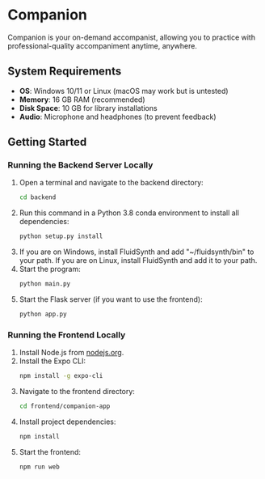 # Companion

Companion is your on-demand accompanist, allowing you to practice with professional-quality accompaniment anytime, anywhere.

## System Requirements
- **OS**: Windows 10/11 or Linux (macOS may work but is untested)
- **Memory**: 16 GB RAM (recommended)
- **Disk Space**: 10 GB for library installations
- **Audio**: Microphone and headphones (to prevent feedback)

## Getting Started

### Running the Backend Server Locally
1. Open a terminal and navigate to the backend directory:
   ```bash
   cd backend
   ```
2. Run this command in a Python 3.8 conda environment to install all dependencies:
   ```bash
   python setup.py install
   ```
3. If you are on Windows, install FluidSynth and add "~/fluidsynth/bin" to your path. If you are on Linux, install FluidSynth and add it to your path.
4. Start the program:
   ```bash
   python main.py
   ```
5. Start the Flask server (if you want to use the frontend):
   ```bash
   python app.py
   ```

### Running the Frontend Locally
1. Install Node.js from [nodejs.org](https://nodejs.org/en).
2. Install the Expo CLI:
   ```bash
   npm install -g expo-cli
   ```
3. Navigate to the frontend directory:
   ```bash
   cd frontend/companion-app
   ```
4. Install project dependencies:
   ```bash
   npm install
   ```
5. Start the frontend:
   ```bash
   npm run web
   ```
